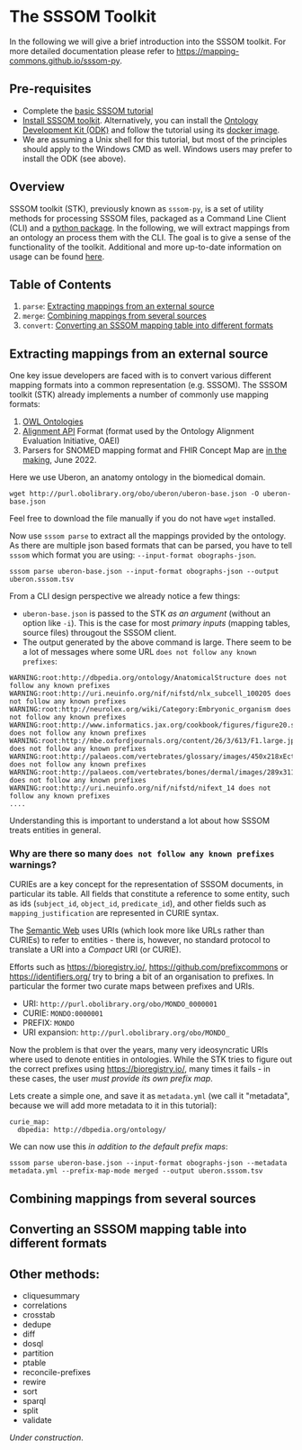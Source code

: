 # The SSSOM Toolkit

In the following we will give a brief introduction into the SSSOM toolkit. For more detailed documentation please refer to https://mapping-commons.github.io/sssom-py.

## Pre-requisites

- Complete the [basic SSSOM tutorial](tutorial.md)
- [Install SSSOM toolkit](https://mapping-commons.github.io/sssom-py/installation.html). Alternatively, you can install the [Ontology Development Kit (ODK)](https://github.com/INCATools/ontology-development-kit) and follow the tutorial using its [docker image](https://oboacademy.github.io/obook/howto/odk-setup/).
- We are assuming a Unix shell for this tutorial, but most of the principles should apply to the Windows CMD as well. Windows users may prefer to install the ODK (see above).

## Overview

SSSOM toolkit (STK), previously known as `sssom-py`, is a set of utility methods for processing SSSOM files, packaged as a Command Line Client (CLI) and a [python package](https://pypi.org/project/sssom/). In the following, we will extract mappings from an ontology an process them with the CLI. The goal is to give a sense of the functionality of the toolkit. Additional and more up-to-date information on usage can be found [here](https://mapping-commons.github.io/sssom-py).

## Table of Contents

1. `parse`: [Extracting mappings from an external source](#parse)
2. `merge`: [Combining mappings from several sources](#merge)
3. `convert`: [Converting an SSSOM mapping table into different formats](#convert)

<a id="parse"></a>

## Extracting mappings from an external source

One key issue developers are faced with is to convert various different mapping formats into a common representation (e.g. SSSOM). The SSSOM toolkit (STK) already implements a number of commonly use mapping formats:

1. [OWL Ontologies](https://en.wikipedia.org/wiki/Web_Ontology_Language)
2. [Alignment API](https://moex.gitlabpages.inria.fr/alignapi/) Format (format used by the Ontology Alignment Evaluation Initiative, OAEI)
3. Parsers for SNOMED mapping format and FHIR Concept Map are [in the making](https://github.com/mapping-commons/sssom-py/pull/207), June 2022.

Here we use Uberon, an anatomy ontology in the biomedical domain.

```
wget http://purl.obolibrary.org/obo/uberon/uberon-base.json -O uberon-base.json
```

Feel free to download the file manually if you do not have `wget` installed.

Now use `sssom parse` to extract all the mappings provided by the ontology. As there are multiple json based formats that can be parsed, you have to tell `sssom` which format you are using: `--input-format obographs-json`.

```
sssom parse uberon-base.json --input-format obographs-json --output uberon.sssom.tsv
```

From a CLI design perspective we already notice a few things:

- `uberon-base.json` is passed to the STK _as an argument_ (without an option like `-i`). This is the case for most _primary inputs_ (mapping tables, source files) througout the SSSOM client.
- The output generated by the above command is large. There seem to be a lot of messages where some URL `does not follow any known prefixes`:

```
WARNING:root:http://dbpedia.org/ontology/AnatomicalStructure does not follow any known prefixes
WARNING:root:http://uri.neuinfo.org/nif/nifstd/nlx_subcell_100205 does not follow any known prefixes
WARNING:root:http://neurolex.org/wiki/Category:Embryonic_organism does not follow any known prefixes
WARNING:root:http://www.informatics.jax.org/cookbook/figures/figure20.shtml does not follow any known prefixes
WARNING:root:http://mbe.oxfordjournals.org/content/26/3/613/F1.large.jpg does not follow any known prefixes
WARNING:root:http://palaeos.com/vertebrates/glossary/images/450x218xEctocuneiform.gif.pagespeed.ic.kaiuLYQELL.png does not follow any known prefixes
WARNING:root:http://palaeos.com/vertebrates/bones/dermal/images/289x311xPalatine1.gif.pagespeed.ic.tglmNBrF4D.png does not follow any known prefixes
WARNING:root:http://uri.neuinfo.org/nif/nifstd/nifext_14 does not follow any known prefixes
....
```

Understanding this is important to understand a lot about how SSSOM treats entities in general.

### Why are there so many `does not follow any known prefixes` warnings?

CURIEs are a key concept for the representation of SSSOM documents, in particular its table. All fields that constitute a reference to some entity, such as ids (`subject_id`, `object_id`, `predicate_id`), and other fields such as `mapping_justification` are represented in CURIE syntax.

The [Semantic Web](https://www.w3.org/standards/semanticweb/) uses URIs (which look more like URLs rather than CURIEs) to refer to entities - there is, however, no standard protocol to translate a URI into a _Compact_ URI (or CURIE).

Efforts such as https://bioregistry.io/, https://github.com/prefixcommons or https://identifiers.org/ try to bring a bit of an organisation to prefixes. In particular the former two curate maps between prefixes and URIs.

- URI: `http://purl.obolibrary.org/obo/MONDO_0000001`
- CURIE: `MONDO:0000001`
- PREFIX: `MONDO`
- URI expansion: `http://purl.obolibrary.org/obo/MONDO_`

Now the problem is that over the years, many very ideosyncratic URIs where used to denote entities in ontologies. While the STK tries to figure out the correct prefixes using https://bioregistry.io/, many times it fails - in these cases, the user _must provide its own prefix map_.

Lets create a simple one, and save it as `metadata.yml` (we call it "metadata", because we will add more metadata to it in this tutorial):

```
curie_map:
  dbpedia: http://dbpedia.org/ontology/
```

We can now use this _in addition to the default prefix maps_:

```
sssom parse uberon-base.json --input-format obographs-json --metadata metadata.yml --prefix-map-mode merged --output uberon.sssom.tsv
```

<a id="merge"></a>

## Combining mappings from several sources

<a id="convert"></a>

## Converting an SSSOM mapping table into different formats



## Other methods:

- cliquesummary
- correlations
- crosstab
- dedupe
- diff
- dosql
- partition
- ptable
- reconcile-prefixes
- rewire
- sort
- sparql
- split
- validate

_Under construction_.